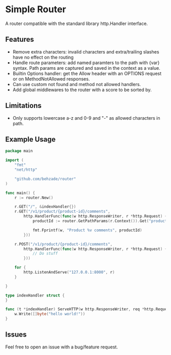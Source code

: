 # Simple Router
A router compatible with the standard library http.Handler interface.

## Features
- Remove extra characters: invalid characters and extra/trailing slashes have no effect on the routing
- Handle route parameters: add named paramters to the path with {var} syntax. Path params are captured and saved in the context as a value.
- Builtin Options handler: get the Allow header with an OPTIONS request or on MethodNotAllowed responses.
- Can use custom not found and method not allowed handlers.
- Add global middlewares to the router with a score to be sorted by.

## Limitations
- Only supports lowercase a-z and 0-9 and "-" as allowed characters in path.

## Example Usage
```go
package main

import (
	"fmt"
	"net/http"

	"github.com/behzade/router"
)

func main() {
	r := router.New()

	r.GET("/", &indexHandler{})
	r.GET("/v1/product/{product-id}/comments",
		http.HandlerFunc(func(w http.ResponseWriter, r *http.Request) {
			productId := router.GetPathParams(r.Context()).Get("product-id")

			fmt.Fprintf(w, "Product %v comments", productId)
		}))

	r.POST("/v1/product/{product-id}/comments",
		http.HandlerFunc(func(w http.ResponseWriter, r *http.Request) {
			// Do stuff
		}))

	for {
		http.ListenAndServe("127.0.0.1:8000", r)
	}

}

type indexHandler struct {
}

func (t *indexHandler) ServeHTTP(w http.ResponseWriter, req *http.Request) {
	w.Write([]byte("hello world!"))
}
```

## Issues
Feel free to open an issue with a bug/feature request.
